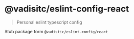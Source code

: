 # @vadisitc/eslint-config-react

> Personal eslint typescript config

Stub package form `@vadistic/eslint-config/react`
